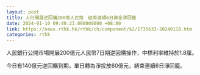 ```yaml
---
layout: post
title: 人行開展逆回購200億人民幣　結束連續6日資金淨回籠
date: 2024-01-10 09:40:23.000000000 +08:00
link: https://news.rthk.hk/rthk/ch/component/k2/1735633-20240110.htm
categories: rthk
---
```


人民銀行公開市場開展200億元人民幣7日期逆回購操作，中標利率維持於1.8厘。

今日有140億元逆回購到期，單日轉為淨投放60億元，結束連續6日淨回籠。
